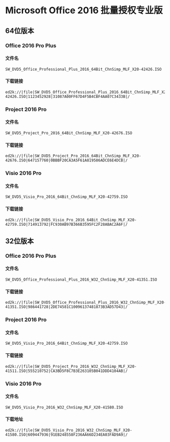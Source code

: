 # Microsoft Office 2016 批量授权专业版

## 64位版本

### Office 2016 Pro Plus
#### 文件名
    SW_DVD5_Office_Professional_Plus_2016_64Bit_ChnSimp_MLF_X20-42426.ISO
#### 下载链接
    ed2k://|file|SW_DVD5_Office_Professional_Plus_2016_64Bit_ChnSimp_MLF_X20-42426.ISO|1123452928|31087A00FF67D4F5B4CBF4AA07C3433B|/

### Project 2016 Pro
#### 文件名
    SW_DVD5_Project_Pro_2016_64Bit_ChnSimp_MLF_X20-42676.ISO
#### 下载链接
    ed2k://|file|SW_DVD5_Project_Pro_2016_64Bit_ChnSimp_MLF_X20-42676.ISO|647157760|0BBBF20CA3A5F61A819586ADCE6E4DCB|/

### Visio 2016 Pro
#### 文件名
    SW_DVD5_Visio_Pro_2016_64Bit_ChnSimp_MLF_X20-42759.ISO
#### 下载链接
    ed2k://|file|SW_DVD5_Visio_Pro_2016_64Bit_ChnSimp_MLF_X20-42759.ISO|714913792|FC930AB97B366B3595FC2F28ABAC2A6F|/


## 32位版本

### Office 2016 Pro Plus
#### 文件名
    SW_DVD5_Office_Professional_Plus_2016_W32_ChnSimp_MLF_X20-41351.ISO
#### 下载链接
    ed2k://|file|SW_DVD5_Office_Professional_Plus_2016_W32_ChnSimp_MLF_X20-41351.ISO|986441728|2DE74581C10096137481873B3AD57D43|/

### Project 2016 Pro
#### 文件名
    SW_DVD5_Visio_Pro_2016_64Bit_ChnSimp_MLF_X20-42759.ISO
#### 下载链接
    ed2k://|file|SW_DVD5_Project_Pro_2016_W32_ChnSimp_MLF_X20-41511.ISO|555210752|CA3BD5F8C7B3E263105B041DDD4104AB|/

### Visio 2016 Pro
#### 文件名
    SW_DVD5_Visio_Pro_2016_W32_ChnSimp_MLF_X20-41580.ISO
#### 下载地址
    ed2k://|file|SW_DVD5_Visio_Pro_2016_W32_ChnSimp_MLF_X20-41580.ISO|609447936|91EB248558F236AA66D234EA03FAD9A9|/

